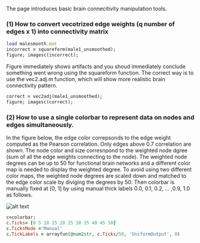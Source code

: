 The page introduces basic brain connecitivity manipulation tools.

### (1) How to convert vecotrized edge weights (q number of edges x 1) into connectivity matrix

```ruby 
load malesmooth.mat
incorrect = squareform(male1_unsmoothed);
figure; imagesc(incorrect); 
```
Figure immediately shows artifacts and you shoud immediately conclude something went wrong using the squareform function. The correct way is to use the vec2.adj.m function, which will show more realistic brain connectivity pattern.

```ruby
correct = vec2adj(male1_unsmoothed); 
figure; imagesc(correct);
```



### (2) How to use a single colorbar to represent data on nodes and edges simultaneously. 
In the figure below, the edge color correpsonds to the edge weight computed as the Pearson correlation. Only edges above 0.7 correlation are shown. The node color and size corresnpond to the weighted node dgree (sum of all the edge weights connecting to the node). The weighted node degrees can be up to 50 for functional brain networks and a different color map is needed to display the weighted degree. To avoid using two different color maps, the weighted node degrees are scaled down and matched to the edge color scale by diviging the degrees by 50. Then colorbar is manually fixed at [0, 1] by using manual thick labels 0.0, 0.1, 0.2, ... ,0.9, 1.0 as follows.

![alt text](https://github.com/laplcebeltrami/networktools/blob/main/degreemap.jpg?raw=true)

```ruby
c=colorbar;
c.Ticks= [0 5 10 15 20 25 30 35 40 45 50]
c.TicksMode ='Manual'
c.TickLabels = arrayfun(@num2str, c.Ticks/50, 'UniformOutput', 0) 
```
